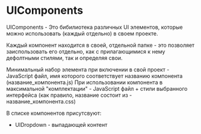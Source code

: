 # UIComponents

UIComponents - Это бибилиотека различных UI элементов, которые можно использовать (каждый отдельно) в своем проекте.

Каждый компонент находится в своей, отдельной папке - это позволяет заиспользовать его отдельно, как с прилагающимися к нему дефолтными стилями, так и определяя свои.

Минимальный набор элемента при включении в свой проект - JavaScript файл, имя которого соответствует названию компонента (название_компонента.js)
При использовании компонента в максимальной "комплектации" - JavaScript файл + стили выбранного интерфейса (как правило, название состоит из - название_компонента.css)

В списке компонентов присутсвуют:

- UIDropdown - выпадающей контент